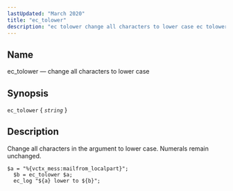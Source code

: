 ```yaml
---
lastUpdated: "March 2020"
title: "ec_tolower"
description: "ec tolower change all characters to lower case ec tolower string Change all characters in the argument to lower case Numerals remain unchanged Example 16 99 ec tolower example..."
---
```


<a name="sieve.ref.ec_tolower"></a> 
## Name

ec_tolower — change all characters to lower case

## Synopsis

`ec_tolower` { *`string`* }

<a name="idp30698016"></a> 
## Description

Change all characters in the argument to lower case. Numerals remain unchanged.

<a name="example.ec_tolower"></a> 


```
$a = "%{vctx_mess:mailfrom_localpart}";
  $b = ec_tolower $a;
  ec_log "${a} lower to ${b}";
```